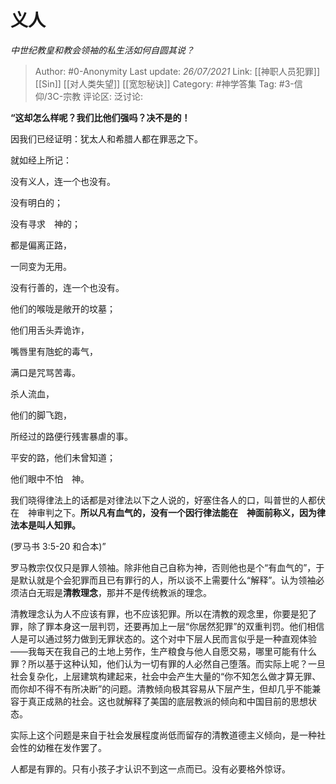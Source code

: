 # 义人
*中世纪教皇和教会领袖的私生活如何自圆其说？*

> Author: #0-Anonymity
> Last update: *26/07/2021*
> Link: [[神职人员犯罪]] [[Sin]] [[对人类失望]] [[宽恕秘诀]]
> Category: #神学答集
> Tag: #3-信仰/3C-宗教
> 评论区:
> 泛讨论:

**“这却怎么样呢？我们比他们强吗？决不是的！**

因我们已经证明：犹太人和希腊人都在罪恶之下。

就如经上所记：

没有义人，连一个也没有。

没有明白的；

没有寻求　神的；

都是偏离正路，

一同变为无用。

没有行善的，连一个也没有。

他们的喉咙是敞开的坟墓；

他们用舌头弄诡诈，

嘴唇里有虺蛇的毒气，

满口是咒骂苦毒。

杀人流血，

他们的脚飞跑，

所经过的路便行残害暴虐的事。

平安的路，他们未曾知道；

他们眼中不怕　神。

我们晓得律法上的话都是对律法以下之人说的，好塞住各人的口，叫普世的人都伏在　神审判之下。**所以凡有血气的，没有一个因行律法能在　神面前称义，因为律法本是叫人知罪。**

(罗马书 3:5-20 和合本)”

罗马教宗仅仅只是罪人领袖。除非他自己自称为神，否则他也是个“有血气的”，于是默认就是个会犯罪而且已有罪行的人，所以谈不上需要什么“解释”。认为领袖必须洁白无瑕是**清教理念**，那并不是传统教派的理念。

清教理念认为人不应该有罪，也不应该犯罪。所以在清教的观念里，你要是犯了罪，除了罪本身这一层判罚，还要再加上一层“你居然犯罪”的双重判罚。他们相信人是可以通过努力做到无罪状态的。这个对中下层人民而言似乎是一种直观体验——我每天在我自己的土地上劳作，生产粮食与他人自愿交易，哪里可能有什么罪？所以基于这种认知，他们认为一切有罪的人必然自己堕落。而实际上呢？一旦社会复杂化，上层建筑构建起来，社会中会产生大量的“你不知怎么做才算无罪、而你却不得不有所决断”的问题。清教倾向极其容易从下层产生，但却几乎不能兼容于真正成熟的社会。这也就解释了美国的底层教派的倾向和中国目前的思想状态。

实际上这个问题是来自于社会发展程度尚低而留存的清教道德主义倾向，是一种社会性的幼稚在发作罢了。

人都是有罪的。只有小孩子才认识不到这一点而已。没有必要格外惊讶。
